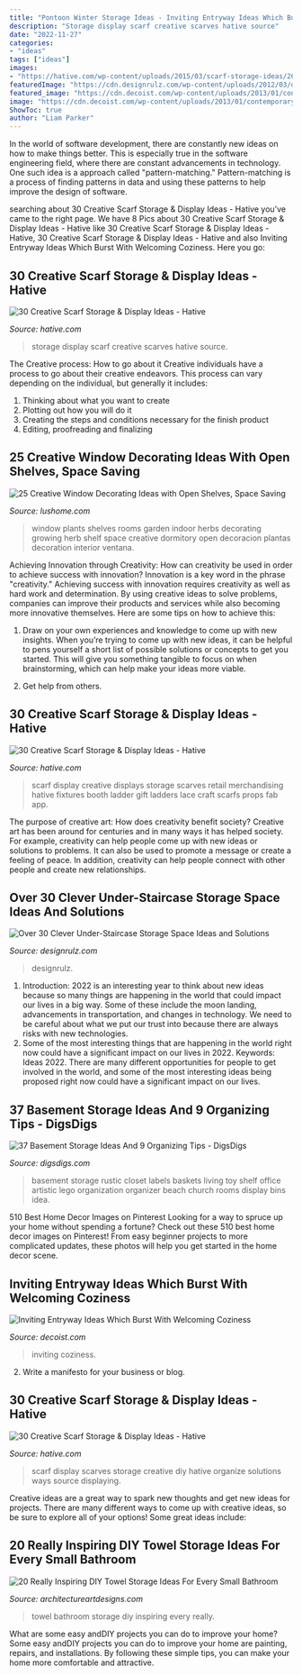 ```yaml
---
title: "Pontoon Winter Storage Ideas - Inviting Entryway Ideas Which Burst With Welcoming Coziness"
description: "Storage display scarf creative scarves hative source"
date: "2022-11-27"
categories:
- "ideas"
tags: ["ideas"]
images:
- "https://hative.com/wp-content/uploads/2015/03/scarf-storage-ideas/26-creative-scarf-storage-and-display-ideas.jpg"
featuredImage: "https://cdn.designrulz.com/wp-content/uploads/2012/03/designrulz-stairs-storage-23.jpg"
featured_image: "https://cdn.decoist.com/wp-content/uploads/2013/01/contemporary-entryway-design-ideas.jpg"
image: "https://cdn.decoist.com/wp-content/uploads/2013/01/contemporary-entryway-design-ideas.jpg"
ShowToc: true
author: "Liam Parker"
---
```



In the world of software development, there are constantly new ideas on how to make things better. This is especially true in the software engineering field, where there are constant advancements in technology. One such idea is a approach called "pattern-matching." Pattern-matching is a process of finding patterns in data and using these patterns to help improve the design of software.

	

		
searching about 30 Creative Scarf Storage &amp; Display Ideas - Hative you've came to the right page. We have 8 Pics about 30 Creative Scarf Storage &amp; Display Ideas - Hative like 30 Creative Scarf Storage &amp; Display Ideas - Hative, 30 Creative Scarf Storage &amp; Display Ideas - Hative and also Inviting Entryway Ideas Which Burst With Welcoming Coziness. Here you go:
		
    
## 30 Creative Scarf Storage &amp; Display Ideas - Hative

<img loading=lazy src="https://hative.com/wp-content/uploads/2015/03/scarf-storage-ideas/7-creative-scarf-storage-and-display-ideas.jpg" onerror="this.onerror=null;this.src='https://tse1.mm.bing.net/th?id=OIP.l2aJPKQK8__Zzwv7XVX_gAHaLI&amp;pid=15.1';" alt="30 Creative Scarf Storage &amp; Display Ideas - Hative">

_Source: hative.com_

>storage display scarf creative scarves hative source. 

	

The Creative process: How to go about it
Creative individuals have a process to go about their creative endeavors. This process can vary depending on the individual, but generally it includes: 
1. Thinking about what you want to create 
2. Plotting out how you will do it 
3. Creating the steps and conditions necessary for the finish product 
4. Editing, proofreading and finalizing 

    
## 25 Creative Window Decorating Ideas With Open Shelves, Space Saving

<img loading=lazy src="https://www.lushome.com/wp-content/uploads/2014/05/window-decorating-ideas-shelves-8.jpg" onerror="this.onerror=null;this.src='https://tse1.mm.bing.net/th?id=OIP.KH2ECSk-cqXGTyW_pD7aBwAAAA&amp;pid=15.1';" alt="25 Creative Window Decorating Ideas with Open Shelves, Space Saving">

_Source: lushome.com_

>window plants shelves rooms garden indoor herbs decorating growing herb shelf space creative dormitory open decoracion plantas decoration interior ventana. 

	

Achieving Innovation through Creativity: How can creativity be used in order to achieve success with innovation?
Innovation is a key word in the phrase "creativity." Achieving success with innovation requires creativity as well as hard work and determination. By using creative ideas to solve problems, companies can improve their products and services while also becoming more innovative themselves. Here are some tips on how to achieve this: 
1. Draw on your own experiences and knowledge to come up with new insights. When you’re trying to come up with new ideas, it can be helpful to pens yourself a short list of possible solutions or concepts to get you started. This will give you something tangible to focus on when brainstorming, which can help make your ideas more viable. 

2. Get help from others.

    
## 30 Creative Scarf Storage &amp; Display Ideas - Hative

<img loading=lazy src="https://hative.com/wp-content/uploads/2015/03/scarf-storage-ideas/18-creative-scarf-storage-and-display-ideas.jpg" onerror="this.onerror=null;this.src='https://tse4.mm.bing.net/th?id=OIP.c5J0HupbKDhjwNlEKR3-MwHaMY&amp;pid=15.1';" alt="30 Creative Scarf Storage &amp; Display Ideas - Hative">

_Source: hative.com_

>scarf display creative displays storage scarves retail merchandising hative fixtures booth ladder gift ladders lace craft scarfs props fab app. 

	

The purpose of creative art: How does creativity benefit society?
Creative art has been around for centuries and in many ways it has helped society. For example, creativity can help people come up with new ideas or solutions to problems. It can also be used to promote a message or create a feeling of peace. In addition, creativity can help people connect with other people and create new relationships.

    
## Over 30 Clever Under-Staircase Storage Space Ideas And Solutions

<img loading=lazy src="https://cdn.designrulz.com/wp-content/uploads/2012/03/designrulz-stairs-storage-23.jpg" onerror="this.onerror=null;this.src='https://tse1.mm.bing.net/th?id=OIP.RGrX0FUa4ECs-XMN2gDzfwHaKl&amp;pid=15.1';" alt="Over 30 Clever Under-Staircase Storage Space Ideas and Solutions">

_Source: designrulz.com_

>designrulz. 

	

1) Introduction: 2022 is an interesting year to think about new ideas because so many things are happening in the world that could impact our lives in a big way. Some of these include the moon landing, advancements in transportation, and changes in technology. We need to be careful about what we put our trust into because there are always risks with new technologies.
2) Some of the most interesting things that are happening in the world right now could have a significant impact on our lives in 2022. Keywords: Ideas 2022. There are many different opportunities for people to get involved in the world, and some of the most interesting ideas being proposed right now could have a significant impact on our lives.

    
## 37 Basement Storage Ideas And 9 Organizing Tips - DigsDigs

<img loading=lazy src="https://www.digsdigs.com/photos/24-basement-baskets-with-labels.jpg" onerror="this.onerror=null;this.src='https://tse3.mm.bing.net/th?id=OIP.dAoqnS0WEGm4Wa9j4U8zwgHaLH&amp;pid=15.1';" alt="37 Basement Storage Ideas And 9 Organizing Tips - DigsDigs">

_Source: digsdigs.com_

>basement storage rustic closet labels baskets living toy shelf office artistic lego organization organizer beach church rooms display bins idea. 

	

510 Best Home Decor Images on Pinterest
Looking for a way to spruce up your home without spending a fortune? Check out these 510 best home decor images on Pinterest! From easy beginner projects to more complicated updates, these photos will help you get started in the home decor scene.

    
## Inviting Entryway Ideas Which Burst With Welcoming Coziness

<img loading=lazy src="https://cdn.decoist.com/wp-content/uploads/2013/01/contemporary-entryway-design-ideas.jpg" onerror="this.onerror=null;this.src='https://tse3.mm.bing.net/th?id=OIP.ImdFSFBvUQfpINCbuxheoQHaKu&amp;pid=15.1';" alt="Inviting Entryway Ideas Which Burst With Welcoming Coziness">

_Source: decoist.com_

>inviting coziness. 

	

2. Write a manifesto for your business or blog.

    
## 30 Creative Scarf Storage &amp; Display Ideas - Hative

<img loading=lazy src="https://hative.com/wp-content/uploads/2015/03/scarf-storage-ideas/26-creative-scarf-storage-and-display-ideas.jpg" onerror="this.onerror=null;this.src='https://tse1.mm.bing.net/th?id=OIP.xlwhakW0uYddTR87rLEIdQHaJ4&amp;pid=15.1';" alt="30 Creative Scarf Storage &amp; Display Ideas - Hative">

_Source: hative.com_

>scarf display scarves storage creative diy hative organize solutions ways source displaying. 

	

Creative ideas are a great way to spark new thoughts and get new ideas for projects. There are many different ways to come up with creative ideas, so be sure to explore all of your options! Some great ideas include:

    
## 20 Really Inspiring DIY Towel Storage Ideas For Every Small Bathroom

<img loading=lazy src="http://www.architectureartdesigns.com/wp-content/uploads/2016/06/5-2.jpg" onerror="this.onerror=null;this.src='https://tse1.mm.bing.net/th?id=OIP.YTHXwqPjBI6aZT_0Hx2R5wHaJ4&amp;pid=15.1';" alt="20 Really Inspiring DIY Towel Storage Ideas For Every Small Bathroom">

_Source: architectureartdesigns.com_

>towel bathroom storage diy inspiring every really. 

	

What are some easy andDIY projects you can do to improve your home?
Some easy andDIY projects you can do to improve your home are painting, repairs, and installations. By following these simple tips, you can make your home more comfortable and attractive.


